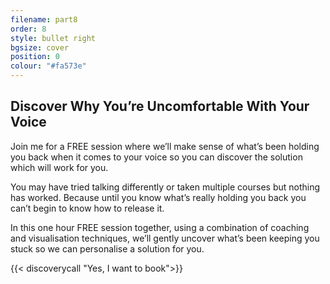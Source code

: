 ```yaml
---
filename: part8
order: 8
style: bullet right
bgsize: cover
position: 0
colour: "#fa573e"
---
```

## Discover Why You’re Uncomfortable With Your Voice

Join me for a FREE session where we’ll make sense of what’s been holding you back when it comes to your voice so you can discover the solution which will work for you.

You may have tried talking differently or taken multiple courses but nothing has worked. Because until you know what’s really holding you back you can’t begin to know how to release it.

In this one hour FREE session together, using a combination of coaching and visualisation techniques, we’ll gently uncover what’s been keeping you stuck so we can personalise a solution for you.

{{< discoverycall "Yes, I want to book">}}
